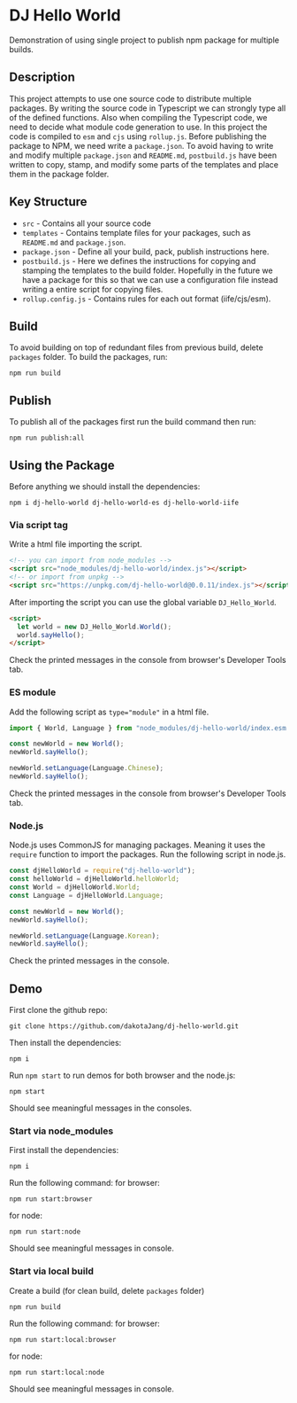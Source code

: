 # DJ Hello World
Demonstration of using single project to publish npm package for multiple builds.

## Description
This project attempts to use one source code to distribute multiple packages.
By writing the source code in Typescript we can strongly type all of the defined functions. Also when compiling the Typescript code, we need to decide what module code generation to use. In this project the code is compiled to ```esm``` and ```cjs``` using ```rollup.js```. Before publishing the package to NPM, we need write a ```package.json```. To avoid having to write and modify multiple ```package.json``` and ```README.md```, ```postbuild.js``` have been written to copy, stamp, and modify some parts of the templates and place them in the package folder.

## Key Structure
- ```src``` - Contains all your source code
- ```templates``` - Contains template files for your packages, such as ```README.md``` and ```package.json```.
- ```package.json``` - Define all your build, pack, publish instructions here.
- ```postbuild.js``` - Here we defines the instructions for copying and stamping the templates to the build folder. Hopefully in the future we have a package for this so that we can use a configuration file instead writing a entire script for copying files.
- ```rollup.config.js``` - Contains rules for each out format (iife/cjs/esm).

## Build
To avoid building on top of redundant files from previous build, delete ```packages``` folder.
To build the packages, run:
```
npm run build
```

## Publish
To publish all of the packages first run the build command then run:
```
npm run publish:all
```

## Using the Package
Before anything we should install the dependencies:
```
npm i dj-hello-world dj-hello-world-es dj-hello-world-iife
```

### Via script tag
Write a html file importing the script.
```html
<!-- you can import from node_modules -->
<script src="node_modules/dj-hello-world/index.js"></script>
<!-- or import from unpkg -->
<script src="https://unpkg.com/dj-hello-world@0.0.11/index.js"></script>
```
After importing the script you can use the global variable ```DJ_Hello_World```.
```html
<script>
  let world = new DJ_Hello_World.World();
  world.sayHello();
</script>
```
Check the printed messages in the console from browser's Developer Tools tab.

### ES module
Add the following script as ```type="module"``` in a html file.
```js
import { World, Language } from "node_modules/dj-hello-world/index.esm.js";

const newWorld = new World();
newWorld.sayHello();

newWorld.setLanguage(Language.Chinese);
newWorld.sayHello();
```
Check the printed messages in the console from browser's Developer Tools tab.

### Node.js
Node.js uses CommonJS for managing packages. Meaning it uses the ```require``` function to import the packages. Run the following script in node.js.
```js
const djHelloWorld = require("dj-hello-world");
const helloWorld = djHelloWorld.helloWorld;
const World = djHelloWorld.World;
const Language = djHelloWorld.Language;

const newWorld = new World();
newWorld.sayHello();

newWorld.setLanguage(Language.Korean);
newWorld.sayHello();
```
Check the printed messages in the console.

## Demo
First clone the github repo:
```
git clone https://github.com/dakotaJang/dj-hello-world.git
```
Then install the dependencies:
```
npm i
```

Run ```npm start``` to run demos for both browser and the node.js:
```
npm start
```
Should see meaningful messages in the consoles.

### Start via node_modules
First install the dependencies:
```
npm i
```
Run the following command:
for browser:
```
npm run start:browser
```
for node:
```
npm run start:node
```
Should see meaningful messages in console.

### Start via local build
Create a build (for clean build, delete ```packages``` folder)
```
npm run build
```
Run the following command:
for browser:
```
npm run start:local:browser
```
for node:
```
npm run start:local:node
```
Should see meaningful messages in console.
